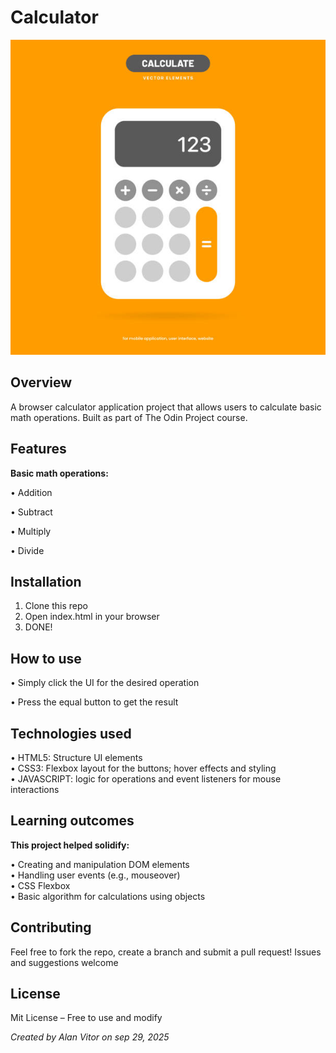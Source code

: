 # Calculator

<img src = './images/calculator.jpg' width = '600'>

## Overview

A browser calculator application project that allows users to calculate basic math operations. Built as part of The Odin Project course. 

## Features

**Basic math operations:** <br>

• Addition <br>

• Subtract <br>

• Multiply <br>

• Divide <br>

## Installation 

1. Clone this repo 
2. Open index.html in your browser 
3. DONE!

## How to use <br>

• Simply click the UI for the desired operation <br>

• Press the equal button to get the result 

## Technologies used

• HTML5: Structure UI elements <br>
• CSS3: Flexbox layout for the buttons; hover effects and styling <br>
• JAVASCRIPT: logic for operations and event listeners for mouse interactions

## Learning outcomes

**This project helped solidify:** <br>

• Creating and manipulation DOM elements <br>
• Handling user events (e.g., mouseover) <br>
• CSS Flexbox <br>
• Basic algorithm for calculations using objects

## Contributing

Feel free to fork the repo, create a branch and submit a pull request! Issues and suggestions welcome

## License 

Mit License – Free to use and modify <br>


*Created by Alan Vitor on sep 29, 2025*